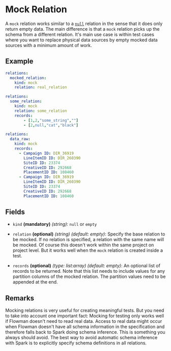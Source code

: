 # Mock Relation

A `mock` relation works similar to a [`null`](null.md) relation in the sense that it does only return empty data.
The main difference is that a `mock` relation picks up the schema from a different relation. It's main use case is
within test cases where you want to replace physical data sources by empty mocked data sources with a minimum amount
of work.

## Example
```yaml
relations:
  mocked_relation:
    kind: mock
    relation: real_relation
```

```yaml
relations:
  some_relation:
    kind: mock
    relation: some_relation
    records:
        - [1,2,"some_string",""]
        - [2,null,"cat","black"]
```

```yaml
relations:
  data_raw:
    kind: mock
    records:
      - Campaign ID: DIR_36919
        LineItemID ID: DIR_260390
        SiteID ID: 23374
        CreativeID ID: 292668
        PlacementID ID: 108460
      - Campaign ID: DIR_36919
        LineItemID ID: DIR_260390
        SiteID ID: 23374
        CreativeID ID: 292668
        PlacementID ID: 108460
```

## Fields
* `kind` **(mandatory)** *(string)*: `null` or `empty`

* `relation` **(optional)** *(string)* *(default: empty)*:
  Specify the base relation to be mocked. If no relation is specified, a relation with the same name will be mocked.
  Of course this doesn't work within the same project on project level. But it works well when the `mock` relation
  is created inside a test.

* `records` **(optional)** *(type: list:array)* *(default: empty)*:
  An optional list of records to be returned. Note that this list needs to include values for any partition columns
  of the mocked relation. The partition values need to be appended at the end.

  
## Remarks

Mocking relations is very useful for creating meaningful tests. But you need to take into account one important fact:
Mocking for testing only works well if Flowman doesn't need to read real data. Access to real data might occur when
Flowman doesn't have all schema information in the specification and therefore falls back to Spark doing schema
inference. This is something you always should avoid. The best way to avoid automatic schema inference with Spark
is to explicitly specify schema definitions in all relations.
